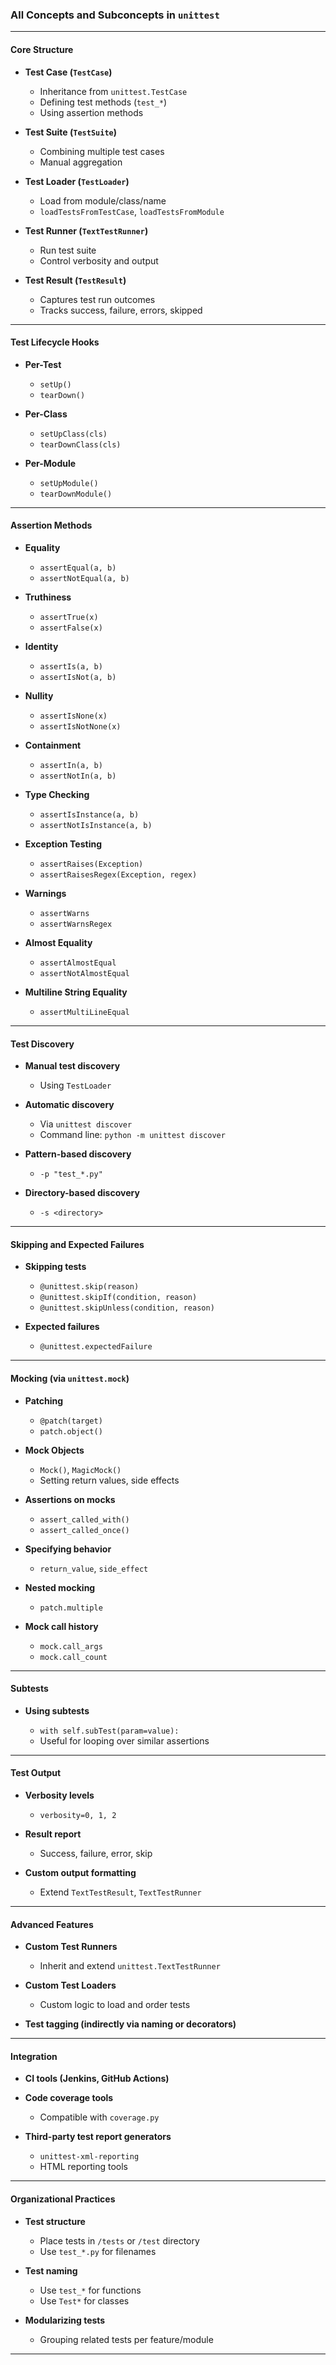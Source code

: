 ### All Concepts and Subconcepts in `unittest` 

---

#### Core Structure

* **Test Case (`TestCase`)**

  * Inheritance from `unittest.TestCase`
  * Defining test methods (`test_*`)
  * Using assertion methods
* **Test Suite (`TestSuite`)**

  * Combining multiple test cases
  * Manual aggregation
* **Test Loader (`TestLoader`)**

  * Load from module/class/name
  * `loadTestsFromTestCase`, `loadTestsFromModule`
* **Test Runner (`TextTestRunner`)**

  * Run test suite
  * Control verbosity and output
* **Test Result (`TestResult`)**

  * Captures test run outcomes
  * Tracks success, failure, errors, skipped

---

#### Test Lifecycle Hooks

* **Per-Test**

  * `setUp()`
  * `tearDown()`
* **Per-Class**

  * `setUpClass(cls)`
  * `tearDownClass(cls)`
* **Per-Module**

  * `setUpModule()`
  * `tearDownModule()`

---

#### Assertion Methods

* **Equality**

  * `assertEqual(a, b)`
  * `assertNotEqual(a, b)`
* **Truthiness**

  * `assertTrue(x)`
  * `assertFalse(x)`
* **Identity**

  * `assertIs(a, b)`
  * `assertIsNot(a, b)`
* **Nullity**

  * `assertIsNone(x)`
  * `assertIsNotNone(x)`
* **Containment**

  * `assertIn(a, b)`
  * `assertNotIn(a, b)`
* **Type Checking**

  * `assertIsInstance(a, b)`
  * `assertNotIsInstance(a, b)`
* **Exception Testing**

  * `assertRaises(Exception)`
  * `assertRaisesRegex(Exception, regex)`
* **Warnings**

  * `assertWarns`
  * `assertWarnsRegex`
* **Almost Equality**

  * `assertAlmostEqual`
  * `assertNotAlmostEqual`
* **Multiline String Equality**

  * `assertMultiLineEqual`

---

#### Test Discovery

* **Manual test discovery**

  * Using `TestLoader`
* **Automatic discovery**

  * Via `unittest discover`
  * Command line: `python -m unittest discover`
* **Pattern-based discovery**

  * `-p "test_*.py"`
* **Directory-based discovery**

  * `-s <directory>`

---

#### Skipping and Expected Failures

* **Skipping tests**

  * `@unittest.skip(reason)`
  * `@unittest.skipIf(condition, reason)`
  * `@unittest.skipUnless(condition, reason)`
* **Expected failures**

  * `@unittest.expectedFailure`

---

#### Mocking (via `unittest.mock`)

* **Patching**

  * `@patch(target)`
  * `patch.object()`
* **Mock Objects**

  * `Mock()`, `MagicMock()`
  * Setting return values, side effects
* **Assertions on mocks**

  * `assert_called_with()`
  * `assert_called_once()`
* **Specifying behavior**

  * `return_value`, `side_effect`
* **Nested mocking**

  * `patch.multiple`
* **Mock call history**

  * `mock.call_args`
  * `mock.call_count`

---

#### Subtests

* **Using subtests**

  * `with self.subTest(param=value):`
  * Useful for looping over similar assertions

---

#### Test Output

* **Verbosity levels**

  * `verbosity=0, 1, 2`
* **Result report**

  * Success, failure, error, skip
* **Custom output formatting**

  * Extend `TextTestResult`, `TextTestRunner`

---

#### Advanced Features

* **Custom Test Runners**

  * Inherit and extend `unittest.TextTestRunner`
* **Custom Test Loaders**

  * Custom logic to load and order tests
* **Test tagging (indirectly via naming or decorators)**

---

#### Integration

* **CI tools (Jenkins, GitHub Actions)**
* **Code coverage tools**

  * Compatible with `coverage.py`
* **Third-party test report generators**

  * `unittest-xml-reporting`
  * HTML reporting tools

---

#### Organizational Practices

* **Test structure**

  * Place tests in `/tests` or `/test` directory
  * Use `test_*.py` for filenames
* **Test naming**

  * Use `test_*` for functions
  * Use `Test*` for classes
* **Modularizing tests**

  * Grouping related tests per feature/module

---
